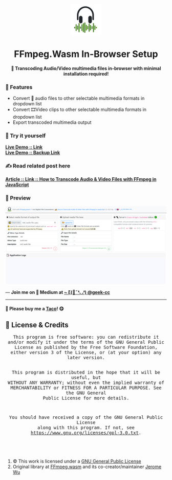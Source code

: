 <div align="center">
  <img src='https://github.com/incubated-geek-cc/FFmpegWasmLocalServer/raw/main/public/img/logo.png' width='96' height='96' alt='logo' />
  <h1 dir="auto">FFmpeg.Wasm In-Browser Setup</h1>

**📀 Transcoding Audio/Video multimedia files in-browser with minimal installation required!**

<div align="left">

### 📌 Features

</div>
<div align="left">
<ul>
	<li>Convert 🎵 audio files to other selectable multimedia formats in dropdown list</li>
	<li>Convert 🎞️Video clips to other selectable multimedia formats in dropdown list</li>
	<li>Export transcoded multimedia output</li>
</ul>
</div>
</div>

### 🌟 Try it yourself
[**Live Demo :: Link**](https://ffmpegwasm.glitch.me/) <br>
[**Live Demo :: Backup Link**](https://ffmpegwasm.onrender.com/)

### ✍ Read related post here
[**Article :: Link :: How to Transcode Audio & Video Files with FFmpeg in JavaScript**](https://medium.com/weekly-webtips/how-to-transcode-audio-video-files-with-ffmpeg-in-javascript-7edfedf7f6d4)

### 👀 Preview
<img src='https://github.com/incubated-geek-cc/FFmpegWasmLocalServer/raw/main/public/img/preview.png' width="800px" />

<p>— <b>Join me on 📝 <b>Medium</b> at <a href='https://medium.com/@geek-cc' target='_blank'>~ ξ(🎀˶❛◡❛) @geek-cc</a></b></p>

---

#### 🌮 Please buy me a <a href='https://www.buymeacoffee.com/geekcc' target='_blank'>Taco</a>! 😋


## 📜 License & Credits

<div align='center'>
<pre style='white-space: pre-wrap;margin:0'>
This program is free software: you can redistribute it and/or modify it under the terms of the GNU General Public License as published by the Free Software Foundation, either version 3 of the License, or (at your option) any later version.

This program is distributed in the hope that it will be useful, but WITHOUT ANY WARRANTY; without even the implied warranty of MERCHANTABILITY or FITNESS FOR A PARTICULAR PURPOSE. See the GNU General Public License for more details.

You should have received a copy of the GNU General Public License along with this program. If not, see https://www.gnu.org/licenses/gpl-3.0.txt.
<pre>
</div>

<ol>
	<li>© This work is licensed under a <a rel="license" href="https://github.com/incubated-geek-cc/FFmpegWasmLocalServer/raw/main/LICENSE.txt">GNU General Public License</a>
	</li>
	<li>Original library at <a href="https://github.com/ffmpegwasm/ffmpeg.wasm" target="_blank">FFmpeg.wasm</a> and its co-creator/maintainer <a href="https://github.com/jeromewu" target="_blank">Jerome Wu</a></li>
</ol>